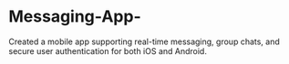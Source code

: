 # Messaging-App-
Created a mobile app supporting real-time messaging, group chats, and  secure user authentication for both iOS and Android. 

